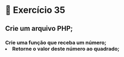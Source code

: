 # :dart: Exercício 35
## Crie um arquivo PHP;
### Crie uma função que receba um número; <br> <li> Retorne o valor deste número ao quadrado;